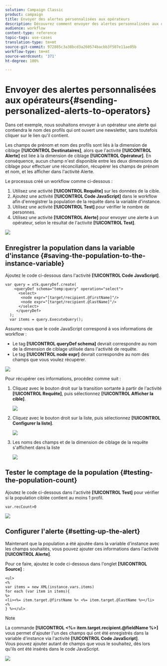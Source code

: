 ```yaml
---
solution: Campaign Classic
product: campaign
title: Envoyer des alertes personnalisées aux opérateurs
description: Découvrez comment envoyer des alertes personnalisées aux opérateurs
audience: workflow
content-type: reference
topic-tags: use-cases
translation-type: tm+mt
source-git-commit: 972885c3a38bcd3a260574bacbb3f507e11ae05b
workflow-type: tm+mt
source-wordcount: '371'
ht-degree: 100%

---
```



# Envoyer des alertes personnalisées aux opérateurs{#sending-personalized-alerts-to-operators}

Dans cet exemple, nous souhaitons envoyer à un opérateur une alerte qui contiendra le nom des profils qui ont ouvert une newsletter, sans toutefois cliquer sur le lien qu&#39;il contient.

Les champs de prénom et nom des profils sont liés à la dimension de ciblage **[!UICONTROL Destinataires]**, alors que l&#39;activité **[!UICONTROL Alerte]** est liée à la dimension de ciblage **[!UICONTROL Opérateur]**. En conséquence, aucun champ n&#39;est disponible entre les deux dimensions de ciblage pour effectuer une réconciliation, récupérer les champs de prénom et nom, et les afficher dans l&#39;activité Alerte.

Le processus créé un workflow comme ci-dessous :

1. Utilisez une activité **[!UICONTROL Requête]** sur les données de la cible.
1. Ajoutez une activité **[!UICONTROL Code JavaScript]** dans le workflow afin d&#39;enregistrer la population de la requête dans la variable d&#39;instance.
1. Utilisez une activité **[!UICONTROL Test]** pour vérifier le nombre de personnes.
1. Utilisez une activité **[!UICONTROL Alerte]** pour envoyer une alerte à un opérateur, selon le résultat de l&#39;activité **[!UICONTROL Test]**.

![](assets/uc_operator_1.png)

## Enregistrer la population dans la variable d&#39;instance {#saving-the-population-to-the-instance-variable}

Ajoutez le code ci-dessous dans l&#39;activité **[!UICONTROL Code JavaScript]**.

```
var query = xtk.queryDef.create(  
    <queryDef schema="temp:query" operation="select">  
      <select>  
       <node expr="[target/recipient.@firstName]"/>  
       <node expr="[target/recipient.@lastName]"/>  
      </select>  
     </queryDef>  
  );  
  var items = query.ExecuteQuery();
```

Assurez-vous que le code JavaScript correspond à vos informations de workflow :

* Le tag **[!UICONTROL queryDef schema]** devrait correspondre au nom de la dimension de ciblage utilisée dans l&#39;activité de requête.
* Le tag **[!UICONTROL node expr]** devrait correspondre au nom des champs que vous voulez récupérer.

![](assets/uc_operator_3.png)

Pour récupérer ces informations, procédez comme suit :

1. Cliquez avec le bouton droit sur la transition sortante à partir de l&#39;activité **[!UICONTROL Requête]**, puis sélectionnez **[!UICONTROL Afficher la cible]**.

   ![](assets/uc_operator_4.png)

1. Cliquez avec le bouton droit sur la liste, puis sélectionnez **[!UICONTROL Configurer la liste]**.

   ![](assets/uc_operator_5.png)

1. Les noms des champs et de la dimension de ciblage de la requête s&#39;affichent dans la liste

   ![](assets/uc_operator_6.png)

## Tester le comptage de la population {#testing-the-population-count}

Ajoutez le code ci-dessous dans l&#39;activité **[!UICONTROL Test]** pour vérifier si la population ciblée contient au moins 1 profil.

```
var.recCount>0
```

![](assets/uc_operator_7.png)

## Configurer l&#39;alerte {#setting-up-the-alert}

Maintenant que la population a été ajoutée dans la variable d&#39;instance avec les champs souhaités, vous pouvez ajouter ces informations dans l&#39;activité **[!UICONTROL Alerte]**.

Pour ce faire, ajoutez le code ci-dessous dans l&#39;onglet **[!UICONTROL Source]** :

```
<ul>
<%
var items = new XML(instance.vars.items)
for each (var item in items){
%>
<li><%= item.target.@firstName %> <%= item.target.@lastName %></li>
<%
} %></ul>
```

>[!NOTE]
>
>La commande **[!UICONTROL &lt;%= item.target.recipient.@fieldName %>]** vous permet d&#39;ajouter l&#39;un des champs qui ont été enregistrés dans la variable d&#39;instance via l&#39;activité **[!UICONTROL Code JavaScript]**.\
>Vous pouvez ajouter autant de champs que vous le souhaitez, dès lors qu&#39;ils ont été insérés dans le code JavaScript.

![](assets/uc_operator_8.png)

